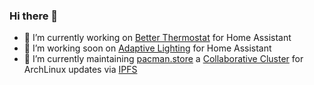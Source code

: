 ### Hi there 👋

- 🔭 I’m currently working on [Better Thermostat](https://github.com/KartoffelToby/better_thermostat/) for Home Assistant
- 🔭 I’m working soon on [Adaptive Lighting](https://github.com/basnijholt/adaptive-lighting) for Home Assistant
- 🔭 I’m currently maintaining [pacman.store](https://github.com/RubenKelevra/pacman.store) a [Collaborative Cluster](https://collab.ipfscluster.io/) for ArchLinux updates via [IPFS](https://ipfs.io/)


<!--
**RubenKelevra/RubenKelevra** is a ✨ _special_ ✨ repository because its `README.md` (this file) appears on your GitHub profile.

Here are some ideas to get you started:


- 🌱 I’m currently learning ...
- 👯 I’m looking to collaborate on ...
- 🤔 I’m looking for help with ...
- 💬 Ask me about ...
- 📫 How to reach me: ...
- 😄 Pronouns: ...
- ⚡ Fun fact: ...
-->
